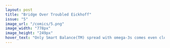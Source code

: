 ```yaml
---
layout: post
title: "Bridge Over Troubled Eickhoff"
issue: "5"
image_url: "/comics/5.png"
image_width: "778px"
image_height: "249px"
hover_text: "Only Smart Balance(TM) spread with omega-3s comes even close."
---
```


